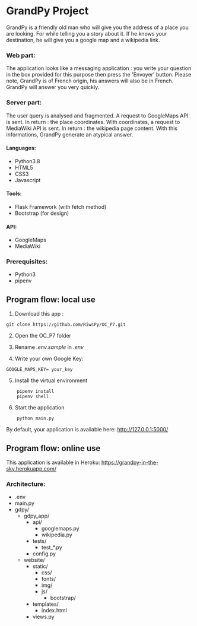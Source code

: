 # GrandPy Project

GrandPy is a friendly old man who will give you the address of a place you are looking.
For while telling you a story about it.
If he knows your destination, he will give you a google map and a wikipedia link.


### Web part:
The application looks like a messaging application :
you write your question in the box provided for this purpose then press the 'Envoyer' button.
Please note, GrandPy is of French origin, his answers will also be in French.
GrandPy will answer you very quickly.


### Server part:
The user query is analysed and fragmented.
A request to GoogleMaps API is sent. In return : the place coordinates.
With coordinates, a request to MediaWiki API is sent. In return : the wikipedia page content.
With this informations, GrandPy generate an atypical answer.


#### Languages:
* Python3.8
* HTML5
* CSS3
* Javascript

#### Tools:
* Flask Framework (with fetch method)
* Bootstrap (for design)

#### API:
* GoogleMaps 
* MediaWiki


### Prerequisites:
* Python3
* pipenv

## Program flow: local use
1. Download this app :
```
git clone https://github.com/RiwsPy/OC_P7.git
```

2. Open the OC_P7 folder

3. Rename _.env.sample_ in _.env_

4. Write your own Google Key:
```
GOOGLE_MAPS_KEY= your_key
```

5. Install the virtual environment
```
    pipenv install
    pipenv shell
```

6. Start the application
```
    python main.py
```

By default, your application is available here: 
http://127.0.0.1:5000/


## Program flow: online use
This application is available in Heroku: 
https://grandpy-in-the-sky.herokuapp.com/


### Architecture:
- .env
- main.py
- gdpy/
    - gdpy_app/
        - api/
            - googlemaps.py
            - wikipedia.py
        - tests/
            - test_*.py
        - config.py
    - website/
        - static/
            - css/
            - fonts/
            - img/
            - js/
                - bootstrap/
        - templates/
            - index.html
        - views.py

